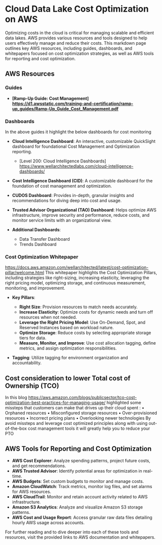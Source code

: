 # Cloud Data Lake Cost Optimization on AWS

Optimizing costs in the cloud is critical for managing scalable and efficient data lakes. AWS provides various resources and tools designed to help users effectively manage and reduce their costs. This markdown page outlines key AWS resources, including guides, dashboards, and whitepapers focused on cost optimization strategies, as well as AWS tools for reporting and cost optimization.

## AWS Resources

### Guides

- **[Ramp-Up Guide: Cost Management] https://d1.awsstatic.com/training-and-certification/ramp-up_guides/Ramp-Up_Guide_Cost_Management.pdf**

### Dashboards 

In the above guides it highlight the below dashboards for cost monitoring

- **Cloud Intelligence Dashboard**: An interactive, customizable QuickSight dashboard for foundational Cost Management and Optimization reporting. 
  - [Level 200: Cloud Intelligence Dashboards] https://www.wellarchitectedlabs.com/cloud-intelligence-dashboards/

- **Cost Intelligence Dashboard (CID)**: A customizable dashboard for the foundation of cost management and optimization.

- **CUDOS Dashboard**: Provides in-depth, granular insights and recommendations for diving deep into cost and usage.

- **Trusted Advisor Organizational (TAO) Dashboard**: Helps optimize AWS infrastructure, improve security and performance, reduce costs, and monitor service limits with an organizational view.

- **Additional Dashboards**:
  - Data Transfer Dashboard
  - Trends Dashboard

### Cost Optimization Whitepaper
https://docs.aws.amazon.com/wellarchitected/latest/cost-optimization-pillar/welcome.html
This whitepaper highlights the Cost Optimization Pillars, including strategies like right-sizing, increasing elasticity, leveraging the right pricing model, optimizing storage, and continuous measurement, monitoring, and improvement.

- **Key Pillars**:
  - **Right Size**: Provision resources to match needs accurately.
  - **Increase Elasticity**: Optimize costs for dynamic needs and turn off resources when not needed.
  - **Leverage the Right Pricing Model**: Use On-Demand, Spot, and Reserved Instances based on workload nature.
  - **Optimize Storage**: Reduce costs by selecting appropriate storage tiers for data.
  - **Measure, Monitor, and Improve**: Use cost allocation tagging, define metrics, and assign optimization responsibilities.

- **Tagging**: Utilize tagging for environment organization and accountability.

## Cost consideration to lower Total cost of Ownership (TCO)
In this blog  https://aws.amazon.com/blogs/publicsector/tco-cost-optimization-best-practices-for-managing-usage/
highlighted some missteps that customers can make that drives up their cloud spent :
•	Orphaned resources
•	Misconfigured storage resources
•	Over-provisioned resources
•	Incorrect pricing plans
•	Overlooking newer technologies
By avoid missteps and leverage cost optimized principles along with using out-of-the-box cost management tools it will greatly help you to reduce your PTO

## AWS Tools for Reporting and Cost Optimization

- **AWS Cost Explorer**: Analyze spending patterns, project future costs, and get recommendations.
- **AWS Trusted Advisor**: Identify potential areas for optimization in real-time.
- **AWS Budgets**: Set custom budgets to monitor and manage costs.
- **Amazon CloudWatch**: Track metrics, monitor log files, and set alarms for AWS resources.
- **AWS CloudTrail**: Monitor and retain account activity related to AWS infrastructure.
- **Amazon S3 Analytics**: Analyze and visualize Amazon S3 storage patterns.
- **AWS Cost and Usage Report**: Access granular raw data files detailing hourly AWS usage across accounts.

For further reading and to dive deeper into each of these tools and resources, visit the provided links to AWS documentation and whitepapers.
